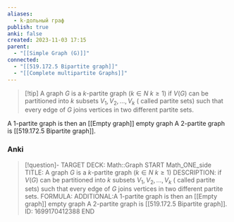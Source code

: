 ```yaml
---
aliases:
  - k-дольный граф
publish: true
anki: false
created: 2023-11-03 17:15
parent:
  - "[[Simple Graph (G)]]"
connected:
  - "[[519.172.5 Bipartite graph]]"
  - "[[Complete multipartite Graphs]]"
---
```

> [!tip] A graph $G$ is a $k$-partite graph ($k \in N$ $k ≥ 1$)
if $V(G)$ can be partitioned into $k$ subsets $V_1, V_2, . . . , V_k$ ( called partite sets) such that every edge of $G$ joins vertices in two different partite sets.

A $1$-partite graph is then an [[Empty graph]] empty graph 
A $2$-partite graph is [[519.172.5 Bipartite graph]]. 

### Anki
> [!question]-
TARGET DECK: Math::Graph
START
Math_ONE_side
TITLE: A graph $G$ is a $k$-partite graph ($k \in N$ $k ≥ 1$)
DESCRIPTION: if $V(G)$ can be partitioned into $k$ subsets $V_1, V_2, . . . , V_k$ ( called partite sets) such that every edge of $G$ joins vertices in two different partite sets.
FORMULA: 
ADDITIONAL:A $1$-partite graph is then an [[Empty graph]] empty graph 
A $2$-partite graph is [[519.172.5 Bipartite graph]]. 
ID: 1699170412388
END












